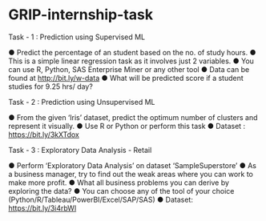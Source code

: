 # GRIP-internship-task


Task - 1 : Prediction using Supervised ML

● Predict the percentage of an student based on the no. of study hours.
● This is a simple linear regression task as it involves just 2 variables.
● You can use R, Python, SAS Enterprise Miner or any other tool
● Data can be found at http://bit.ly/w-data
● What will be predicted score if a student studies for 9.25 hrs/ day?

Task - 2 : Prediction using Unsupervised ML

● From the given ‘Iris’ dataset, predict the optimum number of clusters and
represent it visually.
● Use R or Python or perform this task
● Dataset : https://bit.ly/3kXTdox

Task - 3 : Exploratory Data Analysis - Retail

● Perform ‘Exploratory Data Analysis’ on dataset ‘SampleSuperstore’
● As a business manager, try to find out the weak areas where you can work to
make more profit.
● What all business problems you can derive by exploring the data?
● You can choose any of the tool of your choice
(Python/R/Tableau/PowerBI/Excel/SAP/SAS)
● Dataset: https://bit.ly/3i4rbWl

